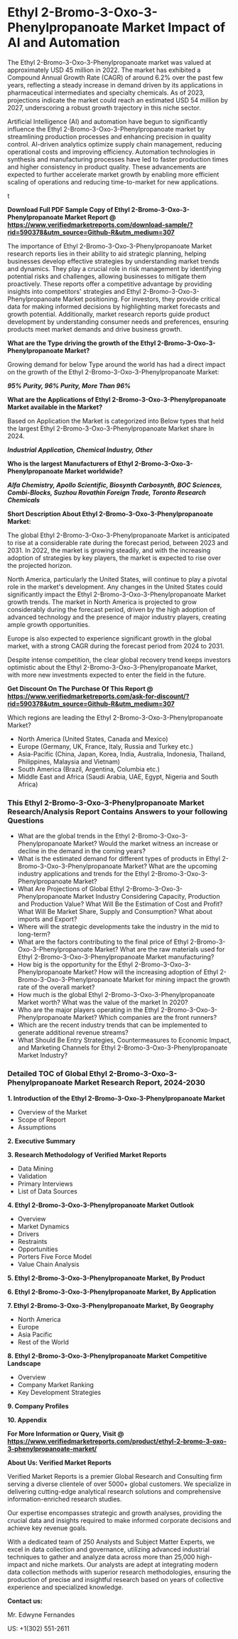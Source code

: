 <meta name="title" content="Global  Ethyl 2-Bromo-3-Oxo-3-Phenylpropanoate Market Impact of AI and Automation"><meta name="description" content="  The Ethyl 2-Bromo-3-Oxo-3-Phenylpropanoate market was valued at approximately USD 45 million in 2022. The market has exhibited a Compound Annual Growth Rate (CAGR) o"><meta name="title" content=" Ethyl 2-Bromo-3-Oxo-3-Phenylpropanoate Market Size, Share, Scope, Trends, Growth, Opportunities, Analysis, Forecast"> <h1>Ethyl 2-Bromo-3-Oxo-3-Phenylpropanoate Market Impact of AI and Automation</h1> <p>The Ethyl 2-Bromo-3-Oxo-3-Phenylpropanoate market was valued at approximately USD 45 million in 2022. The market has exhibited a Compound Annual Growth Rate (CAGR) of around 6.2% over the past few years, reflecting a steady increase in demand driven by its applications in pharmaceutical intermediates and specialty chemicals. As of 2023, projections indicate the market could reach an estimated USD 54 million by 2027, underscoring a robust growth trajectory in this niche sector.</p> <p>Artificial Intelligence (AI) and automation have begun to significantly influence the Ethyl 2-Bromo-3-Oxo-3-Phenylpropanoate market by streamlining production processes and enhancing precision in quality control. AI-driven analytics optimize supply chain management, reducing operational costs and improving efficiency. Automation technologies in synthesis and manufacturing processes have led to faster production times and higher consistency in product quality. These advancements are expected to further accelerate market growth by enabling more efficient scaling of operations and reducing time-to-market for new applications.</p> t</p><p id="" class=""><strong>Download Full PDF Sample Copy of Ethyl 2-Bromo-3-Oxo-3-Phenylpropanoate Market Report @ <a href="https://www.verifiedmarketreports.com/download-sample/?rid=590378&utm_source=Github-R&utm_medium=307" target="_blank">https://www.verifiedmarketreports.com/download-sample/?rid=590378&utm_source=Github-R&utm_medium=307</a></strong></p><p>The importance of&nbsp;Ethyl 2-Bromo-3-Oxo-3-Phenylpropanoate Market research reports lies in their ability to aid strategic planning, helping businesses develop effective strategies by understanding market trends and dynamics. They play a crucial role in risk management by identifying potential risks and challenges, allowing businesses to mitigate them proactively. These reports offer a competitive advantage by providing insights into competitors' strategies and Ethyl 2-Bromo-3-Oxo-3-Phenylpropanoate Market positioning. For investors, they provide critical data for making informed decisions by highlighting market forecasts and growth potential. Additionally, market research reports guide product development by understanding consumer needs and preferences, ensuring products meet market demands and drive business growth.</p><p><strong>What are the&nbsp;Type driving the growth of the Ethyl 2-Bromo-3-Oxo-3-Phenylpropanoate Market?</strong></p><p id="" class="">Growing demand for below Type around the world has had a direct impact on the growth of the Ethyl 2-Bromo-3-Oxo-3-Phenylpropanoate Market:</p><em><strong>95% Purity, 96% Purity, More Than 96%</strong></em></p><strong>What are the&nbsp;Applications&nbsp;of Ethyl 2-Bromo-3-Oxo-3-Phenylpropanoate Market available in the Market?</strong></p><p id="" class="">Based on Application the Market is categorized into Below types that held the largest Ethyl 2-Bromo-3-Oxo-3-Phenylpropanoate Market share In 2024.</p><em><strong>Industrial Application, Chemical Industry, Other</strong></em></p><strong>Who is the largest Manufacturers of Ethyl 2-Bromo-3-Oxo-3-Phenylpropanoate Market worldwide?</strong></p><p><em><strong>Alfa Chemistry, Apollo Scientific, Biosynth Carbosynth, BOC Sciences, Combi-Blocks, Suzhou Rovathin Foreign Trade, Toronto Research Chemicals</strong></em></p><p id="" class=""><strong>Short Description About Ethyl 2-Bromo-3-Oxo-3-Phenylpropanoate Market:</strong></p><p>The global Ethyl 2-Bromo-3-Oxo-3-Phenylpropanoate Market is anticipated to rise at a considerable rate during the forecast period, between 2023 and 2031. In 2022, the market is growing steadily, and with the increasing adoption of strategies by key players, the market is expected to rise over the projected horizon.</p><p>North America, particularly the United States, will continue to play a pivotal role in the market's development. Any changes in the United States could significantly impact the Ethyl 2-Bromo-3-Oxo-3-Phenylpropanoate Market growth trends. The market in North America is projected to grow considerably during the forecast period, driven by the high adoption of advanced technology and the presence of major industry players, creating ample growth opportunities.</p><p>Europe is also expected to experience significant growth in the global market, with a strong CAGR during the forecast period from 2024 to 2031.</p><p>Despite intense competition, the clear global recovery trend keeps investors optimistic about the Ethyl 2-Bromo-3-Oxo-3-Phenylpropanoate Market, with more new investments expected to enter the field in the future.</p><p id="" class=""><strong>Get Discount On The Purchase Of This Report @ <a href="https://www.verifiedmarketreports.com/ask-for-discount/?rid=590378&utm_source=Github-R&utm_medium=307" target="_blank">https://www.verifiedmarketreports.com/ask-for-discount/?rid=590378&utm_source=Github-R&utm_medium=307</a></strong></p>Which regions are leading the Ethyl 2-Bromo-3-Oxo-3-Phenylpropanoate Market?</p><ul><li>North America (United States, Canada and Mexico)</li><li>Europe (Germany, UK, France, Italy, Russia and Turkey etc.)</li><li>Asia-Pacific (China, Japan, Korea, India, Australia, Indonesia, Thailand, Philippines, Malaysia and Vietnam)</li><li>South America (Brazil, Argentina, Columbia etc.)</li><li>Middle East and Africa (Saudi Arabia, UAE, Egypt, Nigeria and South Africa)</li></ul><h3 id="" class="">This Ethyl 2-Bromo-3-Oxo-3-Phenylpropanoate Market Research/Analysis Report Contains Answers to your following Questions</h3><ul><li>What are the global trends in the Ethyl 2-Bromo-3-Oxo-3-Phenylpropanoate Market? Would the market witness an increase or decline in the demand in the coming years?</li><li>What is the estimated demand for different types of products in Ethyl 2-Bromo-3-Oxo-3-Phenylpropanoate Market? What are the upcoming industry applications and trends for the Ethyl 2-Bromo-3-Oxo-3-Phenylpropanoate Market?</li><li>What Are Projections of Global Ethyl 2-Bromo-3-Oxo-3-Phenylpropanoate Market Industry Considering Capacity, Production and Production Value? What Will Be the Estimation of Cost and Profit? What Will Be Market Share, Supply and Consumption? What about imports and Export?</li><li>Where will the strategic developments take the industry in the mid to long-term?</li><li>What are the factors contributing to the final price of Ethyl 2-Bromo-3-Oxo-3-Phenylpropanoate Market? What are the raw materials used for Ethyl 2-Bromo-3-Oxo-3-Phenylpropanoate Market manufacturing?</li><li>How big is the opportunity for the Ethyl 2-Bromo-3-Oxo-3-Phenylpropanoate Market? How will the increasing adoption of Ethyl 2-Bromo-3-Oxo-3-Phenylpropanoate Market for mining impact the growth rate of the overall market?</li><li>How much is the global Ethyl 2-Bromo-3-Oxo-3-Phenylpropanoate Market worth? What was the value of the market In 2020?</li><li>Who are the major players operating in the Ethyl 2-Bromo-3-Oxo-3-Phenylpropanoate Market? Which companies are the front runners?</li><li>Which are the recent industry trends that can be implemented to generate additional revenue streams?</li><li>What Should Be Entry Strategies, Countermeasures to Economic Impact, and Marketing Channels for Ethyl 2-Bromo-3-Oxo-3-Phenylpropanoate Market Industry?</li></ul><h3 id="" class="">Detailed TOC of Global Ethyl 2-Bromo-3-Oxo-3-Phenylpropanoate Market Research Report, 2024-2030</h3><p id="" class=""><strong>1. Introduction of the Ethyl 2-Bromo-3-Oxo-3-Phenylpropanoate Market</strong></p><ul><li>Overview of the Market</li><li>Scope of Report</li><li>Assumptions</li></ul><p id="" class=""><strong>2. Executive Summary</strong></p><p id="" class=""><strong>3. Research Methodology of Verified Market Reports</strong></p><ul><li>Data Mining</li><li>Validation</li><li>Primary Interviews</li><li>List of Data Sources</li></ul><p id="" class=""><strong>4. Ethyl 2-Bromo-3-Oxo-3-Phenylpropanoate Market Outlook</strong></p><ul><li>Overview</li><li>Market Dynamics</li><li>Drivers</li><li>Restraints</li><li>Opportunities</li><li>Porters Five Force Model</li><li>Value Chain Analysis</li></ul><p id="" class=""><strong>5. Ethyl 2-Bromo-3-Oxo-3-Phenylpropanoate Market, By Product</strong></p><p id="" class=""><strong>6. Ethyl 2-Bromo-3-Oxo-3-Phenylpropanoate Market, By Application</strong></p><p id="" class=""><strong>7. Ethyl 2-Bromo-3-Oxo-3-Phenylpropanoate Market, By Geography</strong></p><ul><li>North America</li><li>Europe</li><li>Asia Pacific</li><li>Rest of the World</li></ul><p id="" class=""><strong>8. Ethyl 2-Bromo-3-Oxo-3-Phenylpropanoate Market Competitive Landscape</strong></p><ul><li>Overview</li><li>Company Market Ranking</li><li>Key Development Strategies</li></ul><p id="" class=""><strong>9. Company Profiles</strong></p><p id="" class=""><strong>10. Appendix</strong></p><p id="" class=""><strong>For More Information or Query, Visit @ <a href="https://www.verifiedmarketreports.com/product/ethyl-2-bromo-3-oxo-3-phenylpropanoate-market/" target="_blank">https://www.verifiedmarketreports.com/product/ethyl-2-bromo-3-oxo-3-phenylpropanoate-market/</a></strong></p><p id="" class=""><strong>About Us: Verified Market Reports</strong></p><p id="" class="">Verified Market Reports is a premier Global Research and Consulting firm serving a diverse clientele of over 5000+ global customers. We specialize in delivering cutting-edge analytical research solutions and comprehensive information-enriched research studies.</p><p id="" class="">Our expertise encompasses strategic and growth analyses, providing the crucial data and insights required to make informed corporate decisions and achieve key revenue goals.</p><p id="" class="">With a dedicated team of 250 Analysts and Subject Matter Experts, we excel in data collection and governance, utilizing advanced industrial techniques to gather and analyze data across more than 25,000 high-impact and niche markets. Our analysts are adept at integrating modern data collection methods with superior research methodologies, ensuring the production of precise and insightful research based on years of collective experience and specialized knowledge.</p><p id="" class=""><strong>Contact us:</strong></p><p id="" class="">Mr. Edwyne Fernandes</p><p id="" class="">US: +1(302) 551-2611</p>